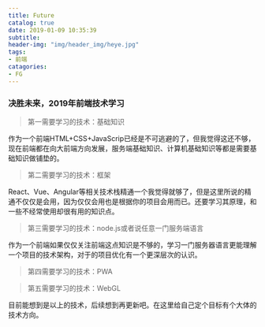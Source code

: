 ```yaml
---
title: Future
catalog: true
date: 2019-01-09 10:35:39
subtitle:
header-img: "img/header_img/heye.jpg"
tags:
- 前端
catagories:
- FG
---
```

### 决胜未来，2019年前端技术学习
>第一需要学习的技术：基础知识

作为一个前端HTML+CSS+JavaScrip已经是不可逃避的了，但我觉得这还不够，现在前端都在向大前端方向发展，服务端基础知识、计算机基础知识等都是需要基础知识做铺垫的。
>第二需要学习的技术：框架

React、Vue、Angular等相关技术栈精通一个我觉得就够了，但是这里所说的精通不仅仅是会用，因为仅仅会用也是根据你的项目会用而已。还要学习其原理，和一些不经常使用却很有用的知识点。
>第三需要学习的技术：node.js或者说任意一门服务端语言

作为一个前端如果仅仅关注前端这点知识是不够的，学习一门服务器语言更能理解一个项目的技术架构，对于的项目优化有一个更深层次的认识。

>第四需要学习的技术：PWA

>第五需要学习的技术：WebGL

目前能想到是以上的技术，后续想到再更新吧。在这里给自己定个目标有个大体的技术方向。